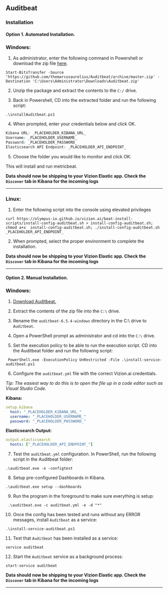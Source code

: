 ## Auditbeat

### Installation

#### <b>Option 1.</b> Automated Installation.

### Windows:

1. As administrator, enter the following command in Powershell or download the zip file [here](https://github.com/themarcusaurelius/Auditbeat/archive/master.zip).

```
Start-BitsTransfer -Source 'https://github.com/themarcusaurelius/Auditbeat/archive/master.zip' -Destination 'C:\Users\Administrator\Downloads\Auditbeat.zip'
```

2. Unzip the package and extract the contents to the `C:/` drive.

3. Back in Powershell, CD into the extracted folder and run the following script:

```
.\installAuditbeat.ps1
```

4. When prompted, enter your credentials below and click OK.

```css
Kibana URL: _PLACEHOLDER_KIBANA_URL_
Username: _PLACEHOLDER_USERNAME_
Password: _PLACEHOLDER_PASSWORD_
Elasticsearch API Endpoint: _PLACEHOLDER_API_ENDPOINT_
```

5. Choose the folder you would like to monitor and click OK:


This will install and run metricbeat.

**Data should now be shipping to your Vizion Elastic app. Check the ```Discover``` tab in Kibana for the incoming logs**

<hr>

### Linux:

1. Enter the following script into the console using elevated privileges

```Linux
curl https://olympus-io.github.io/vizion.ai/beat-install-scripts/install-config-auditbeat.sh > install-config-auditbeat.sh; chmod a+x  install-config-auditbeat.sh; ./install-config-auditbeat.sh _PLACEHOLDER_API_ENDPOINT_
```

2. When prompted, select the proper environment to complete the installation.

**Data should now be shipping to your Vizion Elastic app. Check the ```Discover``` tab in Kibana for the incoming logs**

<hr>

#### <b>Option 2.</b> Manual Installation.

### Windows:

1. [Download Auditbeat.](https://artifacts.elastic.co/downloads/beats/auditbeat/auditbeat-oss-6.5.4-windows-x86_64.zip)

2. Extract the contents of the zip file into the ```C:\``` drive.

3.  Rename the ```auditbeat-6.5.4-windows``` directory in the C:\ drive to ```Auditbeat```.

4. Open a PowerShell prompt as administrator and cd into the ```C:\``` drive.

5. Set the execution policy to be able to run the execution script. CD into the Auditbeat folder and run the following script:

```
 PowerShell.exe -ExecutionPolicy UnRestricted -File .\install-service-auditbeat.ps1
```

6. Configure the ```auditbeat.yml``` file with the correct Vizion.ai credentials.

<i>Tip: The easiest way to do this is to open the file up in a code editor such as Visual Studio Code.</i>

<b>Kibana:</b>

```yaml
setup.kibana
  host: "_PLACEHOLDER_KIBANA_URL_"
  username: "_PLACEHOLDER_USERNAME_"
  password: "_PLACEHOLDER_PASSWORD_"
```

<b>Elasticsearch Output:</b>

```yaml
output.elasticsearch
  hosts: ["_PLACEHOLDER_API_ENDPOINT_"]
```

7. Test the ```auditbeat.yml``` configuration. In PowerShell, run the following script in the Auditbeat folder:

```
.\auditbeat.exe -e -configtest
```

8. Setup pre-configured Dashboards in Kibana.

```
.\auditbeat.exe setup --dashboards
```

9. Run the program in the foreground to make sure everything is setup:

```
 .\auditbeat.exe -c auditbeat.yml -e -d "*"
```

10. Once the config has been tested and runs without any ERROR messages, install ```Auditbeat``` as a service:

```
.\install-service-auditbeat.ps1
```

11. Test that ```Auditbeat``` has been installed as a service:

```
service auditbeat
```

12.  Start the ```Auditbeat``` service as a background process: 

```
start-service auditbeat
```

**Data should now be shipping to your Vizion Elastic app. Check the ```Discover``` tab in Kibana for the incoming logs**

<hr>
